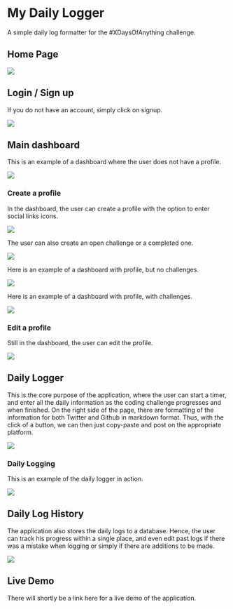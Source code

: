 # My Daily Logger

A simple daily log formatter for the #XDaysOfAnything challenge.

## Home Page

![](../img/home.PNG)

## Login / Sign up

If you do not have an account, simply click on signup.

![](../img/signup.PNG)

## Main dashboard

This is an example of a dashboard where the user does not have a profile.

![](../img/dashboard-noprofile.PNG)

### Create a profile

In the dashboard, the user can create a profile with the option to enter social links icons.

![](../img/create-profile.PNG)

The user can also create an open challenge or a completed one.

![](../img/add-a-challenge.PNG)

Here is an example of a dashboard with profile, but no challenges.

![](../img/dashboard-no-challenges.PNG)

Here is an example of a dashboard with profile, with challenges.

![](../img/dashboard-with-challenges.PNG)

### Edit a profile

Still in the dashboard, the user can edit the profile.

![](../img/edit-profile.PNG)

## Daily Logger

This is the core purpose of the application, where the user can start a timer, and enter all the daily information as the coding challenge progresses and when finished. On the right side of the page, there are formatting of the information for both Twitter and Github in markdown format. Thus, with the click of a button, we can then just copy-paste and post on the appropriate platform.

![](../img/dailylogger.PNG)

### Daily Logging

This is an example of the daily logger in action.

![](../img/dailylogging.PNG)

## Daily Log History

The application also stores the daily logs to a database. Hence, the user can track his progress within a single place, and even edit past logs if there was a mistake when logging or simply if there are additions to be made.

![](../img/dailyloghistoryedit.PNG)

## Live Demo

There will shortly be a link here for a live demo of the application.
